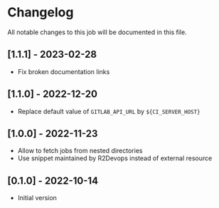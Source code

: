 # Changelog
All notable changes to this job will be documented in this file.

## [1.1.1] - 2023-02-28
* Fix broken documentation links

## [1.1.0] - 2022-12-20
* Replace default value of `GITLAB_API_URL` by `${CI_SERVER_HOST}`

## [1.0.0] - 2022-11-23
* Allow to fetch jobs from nested directories
* Use snippet maintained by R2Devops instead of external resource

## [0.1.0] - 2022-10-14
* Initial version
